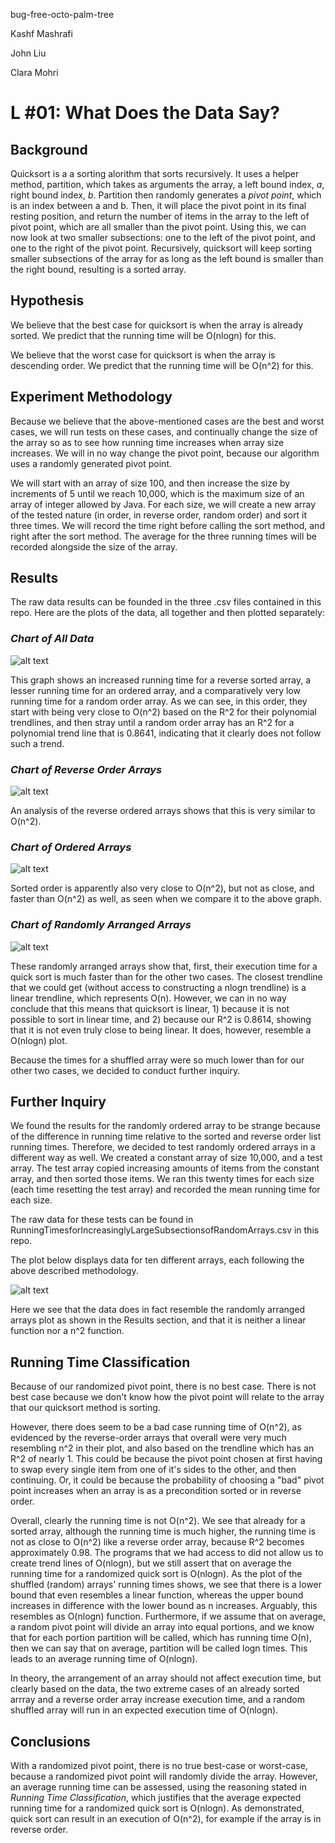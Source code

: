 bug-free-octo-palm-tree


Kashf Mashrafi

John Liu

Clara Mohri

# L #01: What Does the Data Say?

## Background
  Quicksort is a a sorting alorithm that sorts recursively. It uses a helper method, partition, which takes as arguments the array, a left bound index, *a*, right bound index, *b*. Partition then randomly generates a *pivot point*, which is an index between a and b. Then, it will place the pivot point in its final resting position, and return the number of items in the array to the left of pivot point, which are all smaller than the pivot point. Using this, we can now look at two smaller subsections: one to the left of the pivot point, and one to the right of the pivot point. Recursively, quicksort will keep sorting smaller subsections of the array for as long as the left bound is smaller than the right bound, resulting is a sorted array.

## Hypothesis

  We believe that the best case for quicksort is when the array is already sorted. We predict that the running time will be O(nlogn) for this. 
  
  We believe that the worst case for quicksort is when the array is descending order. We predict that the running time will be O(n^2) for this.

## Experiment Methodology
  Because we believe that the above-mentioned cases are the best and worst cases, we will run tests on these cases, and continually change the size of the array so as to see how running time increases when array size increases. We will in no way change the pivot point, because our algorithm uses a randomly generated pivot point.
  
  We will start with an array of size 100, and then increase the size by increments of 5 until we reach 10,000, which is the maximum size of an array of integer allowed by Java. For each size, we will create a new array of the tested nature (in order, in reverse order, random order) and sort it three times. We will record the time right before calling the sort method, and right after the sort method. The average for the three running times will be recorded alongside the size of the array.

## Results 
  The raw data results can be founded in the three .csv files contained in this repo. Here are the plots of the data, all together and then plotted separately: 

### *Chart of All Data*

![alt text](https://github.com/cmohri/bug-free-octo-palm-tree/blob/master/AllTimes.png) 

This graph shows an increased running time for a reverse sorted array, a lesser running time for an ordered array, and a comparatively very low running time for a random order array. As we can see, in this order, they start with being very close to O(n^2) based on the R^2 for their polynomial trendlines, and then stray until a random order array has an R^2 for a polynomial trend line that is 0.8641, indicating that it clearly does not follow such a trend.

### *Chart of Reverse Order Arrays*

![alt text](https://github.com/cmohri/bug-free-octo-palm-tree/blob/master/Reversetimes.png)

An analysis of the reverse ordered arrays shows that this is very similar to O(n^2).

### *Chart of Ordered Arrays*

![alt text](https://github.com/cmohri/bug-free-octo-palm-tree/blob/master/SortedOrder.png)

Sorted order is apparently also very close to O(n^2), but not as close, and faster than O(n^2) as well, as seen when we compare it to the above graph. 

### *Chart of Randomly Arranged Arrays*

![alt text](https://github.com/cmohri/bug-free-octo-palm-tree/blob/master/Shufflegraph.png)

These randomly arranged arrays show that, first, their execution time for a quick sort is much faster than for the other two cases. The closest trendline that we could get (without access to constructing a nlogn trendline) is a linear trendline, which represents O(n). However, we can in no way conclude that this means that quicksort is linear, 1) because it is not possible to sort in linear time, and 2) because our R^2 is 0.8614, showing that it is not even truly close to being linear. It does, however, resemble a O(nlogn) plot.

Because the times for a shuffled array were so much lower than for our other two cases, we decided to conduct further inquiry. 

## Further Inquiry 
  We found the results for the randomly ordered array to be strange because of the difference in running time relative to the sorted and reverse order list running times. Therefore, we decided to test randomly ordered arrays in a different way as well. We created a constant array of size 10,000, and a test array. The test array copied increasing amounts of items from the constant array, and then sorted those items. We ran this twenty times for each size (each time resetting the test array) and recorded the mean running time for each size. 
  
  The raw data for these tests can be found in RunningTimesforIncreasinglyLargeSubsectionsofRandomArrays.csv in this repo.
  
  The plot below displays data for ten different arrays, each following the above described methodology. 
  
![alt text](https://github.com/cmohri/bug-free-octo-palm-tree/blob/master/samearraylargersize.png)

Here we see that the data does in fact resemble the randomly arranged arrays plot as shown in the Results section, and that it is neither a linear function nor a n^2 function.


## Running Time Classification
  Because of our randomized pivot point, there is no best case. There is not best case because we don't know how the pivot point will relate to the array that our quicksort method is sorting. 
  
  However, there does seem to be a bad case running time of O(n^2), as evidenced by the reverse-order arrays that overall were very much resembling n^2 in their plot, and also based on the trendline which has an R^2 of nearly 1. This could be because the pivot point chosen at first having to swap every single item from one of it's sides to the other, and then continuing. Or, it could be because the probability of choosing a "bad" pivot point increases when an array is as a precondition sorted or in reverse order.
  
  Overall, clearly the running time is not O(n^2). We see that already for a sorted array, although the running time is much higher, the running time is not as close to O(n^2) like a reverse order array, because R^2 becomes approximately 0.98. The programs that we had access to did not allow us to create trend lines of O(nlogn), but we still assert that on average the running time for a randomized quick sort is O(nlogn). As the plot of the shuffled (random) arrays' running times shows, we see that there is a lower bound that even resembles a linear function, whereas the upper bound increases in difference with the lower bound as n increases. Arguably, this resembles as O(nlogn) function. Furthermore, if we assume that on average, a random pivot point will divide an array into equal portions, and we know that for each portion partition will be called, which has running time O(n), then we can say that on average, partition will be called logn times. This leads to an average running time of O(nlogn).
  
  In theory, the arrangement of an array should not affect execution time, but clearly based on the data, the two extreme cases of an already sorted arrray and a reverse order array increase execution time, and a random shuffled array will run in an expected execution time of O(nlogn).
   
  
## Conclusions
  With a randomized pivot point, there is no true best-case or worst-case, because a randomized pivot point will randomly divide the array. However, an average running time can be assessed, using the reasoning stated in *Running Time Classification*, which justifies that the average expected running time for a randomized quick sort is O(nlogn). As demonstrated, quick sort can result in an execution of O(n^2), for example if the array is in reverse order.
  
  
  
  
  

